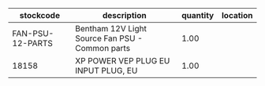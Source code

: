 |stockcode|description|quantity|location|
|---------|-----------|--------|--------|
|FAN-PSU-12-PARTS|Bentham 12V Light Source Fan PSU - Common parts|1.00||
|18158|XP POWER VEP PLUG EU  INPUT PLUG, EU|1.00||
